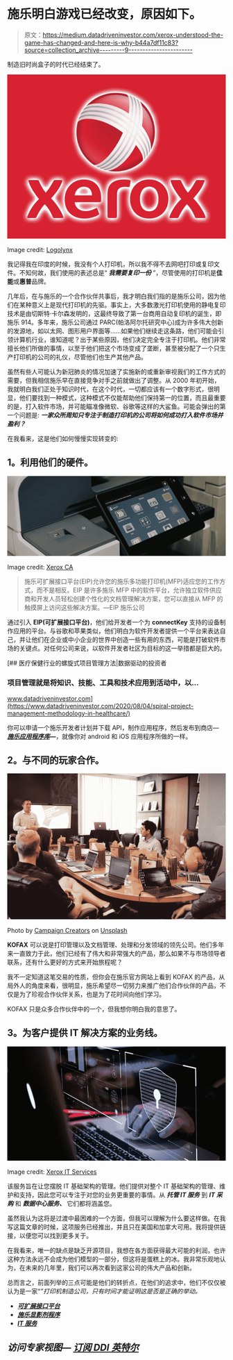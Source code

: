 # 施乐明白游戏已经改变，原因如下。

> 原文：<https://medium.datadriveninvestor.com/xerox-understood-the-game-has-changed-and-here-is-why-b44a7df11c83?source=collection_archive---------9----------------------->

制造旧时尚盒子的时代已经结束了。

![](img/f8ec2bbef056643a057a8fee7c430f30.png)

Image credit: [Logolynx](https://www.logolynx.com/topic/xerox)

我记得我在印度的时候，我没有个人打印机，所以我不得不去网吧打印或复印文件。不知何故，我们使用的表述总是“ ***我需要复印一份*** ”，尽管使用的打印机是**佳能**或**惠普**品牌。

几年后，在与施乐的一个合作伙伴共事后，我才明白我们指的是施乐公司，因为他们在某种意义上是现代打印机的先驱。事实上，大多数激光打印机使用的静电复印技术是由切斯特·卡尔森发明的，这最终导致了第一台商用自动复印机的诞生，即施乐 914。多年来，施乐公司通过 PARC(帕洛阿尔托研究中心)成为许多伟大创新的发源地，如以太网、图形用户界面等……如果他们继续走这条路，他们可能会引领计算机行业，谁知道呢？出于某些原因，他们决定完全专注于打印机。他们非常擅长他们所做的事情，以至于他们把这个市场变成了垄断，甚至被分配了一个只生产打印机的公司的礼仪，尽管他们也生产其他产品。

虽然有些人可能认为新冠肺炎的情况加速了实施新的或重新审视我们的工作方式的需要，但我相信施乐早在直接竞争对手之前就做出了调整。从 2000 年初开始，我就明白我们正处于知识时代，在这个时代，一切都应该有一个数字形式，很明显，他们要找到一种模式，这种模式不仅能帮助他们保持第一的位置，而且最重要的是，打入软件市场，并可能瞄准像微软、谷歌等这样的大鲨鱼。可能会弹出的第一个问题是: ***一家众所周知只专注于制造打印机的公司将如何成功打入软件市场并盈利？***

在我看来，这是他们如何慢慢实现转变的:

## **1。利用他们的硬件。**

![](img/02949efdfd81acafe73b0038df45f45b.png)

Image credit: [Xerox CA](https://www.xerox.ca/en-ca/innovation/insights/connectkey-interface-technology)

> 施乐可扩展接口平台(EIP)允许您的施乐多功能打印机(MFP)适应您的工作方式，而不是相反。EIP 是许多施乐 MFP 中的软件平台，允许独立软件供应商和开发人员轻松创建个性化的文档管理解决方案，您可以直接从 MFP 的触摸屏上访问这些解决方案。—EIP 施乐公司

通过引入 **EIP(可扩展接口平台)**，他们给开发者一个为 **connectKey** 支持的设备制作应用的平台。与谷歌和苹果类似，他们明白为软件开发者提供一个平台来表达自己，并让他们在企业或中小企业的世界中创造一些有用的东西，可能是打破软件市场的关键点。对任何公司来说，以软件开发者社区为目标的这一举措都是巨大的。

[](https://www.datadriveninvestor.com/2020/08/04/spiral-project-management-methodology-in-healthcare/) [## 医疗保健行业的螺旋式项目管理方法|数据驱动的投资者

### 项目管理就是将知识、技能、工具和技术应用到活动中，以…

www.datadriveninvestor.com](https://www.datadriveninvestor.com/2020/08/04/spiral-project-management-methodology-in-healthcare/) 

你可以申请一个施乐开发者计划并下载 API，制作应用程序，然后发布到商店— [***施乐应用程序库***](https://appgallery.services.xerox.com/#!/home/)***—***，就像你对 android 和 iOS 应用程序所做的一样。

## **2。与不同的玩家合作。**

![](img/d41c5c52875b533beb0fa5b2eb30f641.png)

Photo by [Campaign Creators](https://unsplash.com/@campaign_creators?utm_source=medium&utm_medium=referral) on [Unsplash](https://unsplash.com?utm_source=medium&utm_medium=referral)

**KOFAX** 可以说是打印管理以及文档管理、处理和分发领域的领先公司。他们多年来一直致力于此，他们已经有了伟大和非常强大的产品，那么如果不与市场领导者联系，还有什么更好的方式来开始旅程呢？

我不一定知道这笔交易的性质，但你会在施乐官方网站上看到 KOFAX 的产品，从局外人的角度来看，很明显，施乐希望尽一切努力来推广他们合作伙伴的产品，不仅是为了珍视合作伙伴关系，也是为了花时间向他们学习。

KOFAX 只是众多合作伙伴中的一个，但我想你明白我的意思了。

## **3。为客户提供 IT 解决方案的业务线。**

![](img/043e0a3529e575580185687e43206cf0.png)

Image credit: [Xerox IT Services](https://www.xerox.com/en-us/services/it-services)

该服务旨在让您摆脱 IT 基础架构的管理。他们提供对整个 IT 基础架构的管理、维护和支持，因此您可以专注于对您的业务更重要的事情。从 ***托管 IT 服务*** 到 ***IT 采购*** 和 ***数据中心服务、*** 它们都将涵盖您。

虽然我认为这将是过渡中最困难的一个方面，但我可以理解为什么要这样做。在我写这篇文章的时候，这项服务已经推出，并且只在美国和加拿大可用。我将提供链接，以便您可以找到更多关于。

在我看来，唯一的缺点是缺乏开源项目，我想在各方面获得最大可能的利润，也许这种方法永远不会成为他们模型的一部分，但这将是蛋糕上的冰。我非常乐观地认为，在未来的几年里，我们可以再次看到这家公司的伟大产品和创新。

总而言之，前面列举的三点可能是他们的转折点，在他们的追求中，他们不仅仅被认为是一家“*”打印机制造公司，只有时间才能证明这是否是正确的举动。*

*   *[**可扩展接口平台**](https://www.xerox.com/en-us/office/eip)*
*   *[**施乐显影剂程序**](https://www.xerox.com/en-us/about/developer-program)*
*   *[**IT 服务**](https://www.xerox.com/en-us/services/it-services)*

## *访问专家视图— [订阅 DDI 英特尔](https://datadriveninvestor.com/ddi-intel)*